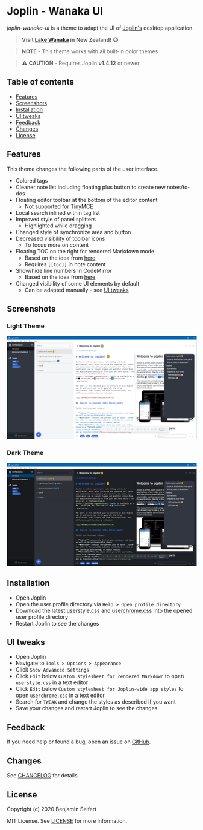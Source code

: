 # Joplin - Wanaka UI

_joplin-wanaka-ui_ is a theme to adapt the UI of [Joplin's](https://joplinapp.org/) desktop application.

> **Visit [Lake Wanaka](https://www.newzealand.com/int/lake-wanaka/) in New Zealand! :wink:**

> **NOTE** - This theme works with all built-in color themes

> :warning: **CAUTION** - Requires Joplin **v1.4.12** or newer

## Table of contents

- [Features](#features)
- [Screenshots](#screenshots)
- [Installation](#installation)
- [UI tweaks](#ui-tweaks)
- [Feedback](#feedback)
- [Changes](#changes)
- [License](#license)

## Features

This theme changes the following parts of the user interface.

- Colored tags
- Cleaner note list including floating plus button to create new notes/to-dos
- Floating editor toolbar at the bottom of the editor content
  - Not supported for TinyMCE
- Local search inlined within tag list
- Improved style of panel splitters
  - Highlighted while dragging
- Changed style of synchronize area and button
- Decreased visibility of toolbar icons
  - To focus more on content
- Floating TOC on the right for rendered Markdown mode
  - Based on the idea from [here](https://discourse.joplinapp.org/t/toc-as-the-sidebar/5979/34)
  - Requires `[[toc]]` in note content
- Show/hide line numbers in CodeMirror
  - Based on the idea from [here](https://discourse.joplinapp.org/t/option-to-show-line-numbers-in-editor/8313/22)
- Changed visibility of some UI elements by default
  - Can be adapted manually - see [UI tweaks](#ui-tweaks)

## Screenshots

### Light Theme

![Light Theme](./assets/main-light.png)

### Dark Theme

![Dark Theme](./assets/main-dark.png)

## Installation

- Open Joplin
- Open the user profile directory via `Help > Open profile directory`
- Download the latest [userstyle.css](./theme/userstyle.css) and [userchrome.css](./theme/userchrome.css) into the opened user profile directory
- Restart Joplin to see the changes

## UI tweaks

- Open Joplin
- Navigate to `Tools > Options > Appearance`
- Click `Show Advanced Settings`
- Click `Edit` below `Custom stylesheet for rendered Markdown` to open `userstyle.css` in a text editor
- Click `Edit` below `Custom stylesheet for Joplin-wide app styles` to open `userchrome.css` in a text editor
- Search for `TWEAK` and change the styles as described if you want
- Save your changes and restart Joplin to see the changes

## Feedback

If you need help or found a bug, open an issue on [GitHub](https://github.com/benji300/joplin-wanaka-ui/issues).

## Changes

See [CHANGELOG](./CHANGELOG.md) for details.

## License

Copyright (c) 2020 Benjamin Seifert

MIT License. See [LICENSE](./LICENSE) for more information.
